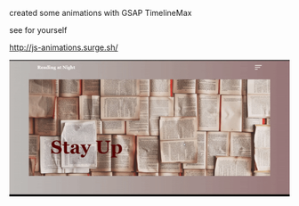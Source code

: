 created some animations with GSAP TimelineMax

see for yourself


http://js-animations.surge.sh/

![](animation-gif.gif)
